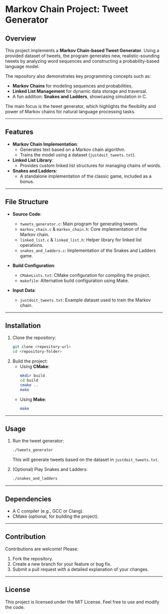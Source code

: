 
# Markov Chain Project: Tweet Generator

## Overview
This project implements a **Markov Chain-based Tweet Generator**. Using a provided dataset of tweets, the program generates new, realistic-sounding tweets by analyzing word sequences and constructing a probability-based language model.

The repository also demonstrates key programming concepts such as:
- **Markov Chains** for modeling sequences and probabilities.
- **Linked List Management** for dynamic data storage and traversal.
- A fun addition: **Snakes and Ladders**, showcasing simulation in C.

The main focus is the tweet generator, which highlights the flexibility and power of Markov chains for natural language processing tasks.

---

## Features
- **Markov Chain Implementation**:
  - Generates text based on a Markov chain algorithm.
  - Trains the model using a dataset (`justdoit_tweets.txt`).
- **Linked List Library**:
  - Provides custom linked list structures for managing chains of words.
- **Snakes and Ladders**:
  - A standalone implementation of the classic game, included as a bonus.

---

## File Structure
- **Source Code**:
  - `tweets_generator.c`: Main program for generating tweets.
  - `markov_chain.c` & `markov_chain.h`: Core implementation of the Markov chain.
  - `linked_list.c` & `linked_list.h`: Helper library for linked list operations.
  - `snakes_and_ladders.c`: Implementation of the Snakes and Ladders game.

- **Build Configuration**:
  - `CMakeLists.txt`: CMake configuration for compiling the project.
  - `makefile`: Alternative build configuration using Make.

- **Input Data**:
  - `justdoit_tweets.txt`: Example dataset used to train the Markov chain.

---

## Installation
1. Clone the repository:
   ```bash
   git clone <repository-url>
   cd <repository-folder>
   ```
2. Build the project:
   - Using **CMake**:
     ```bash
     mkdir build
     cd build
     cmake ..
     make
     ```
   - Using **Make**:
     ```bash
     make
     ```

---

## Usage
1. Run the tweet generator:
   ```bash
   ./tweets_generator
   ```
   This will generate tweets based on the dataset in `justdoit_tweets.txt`.

2. (Optional) Play Snakes and Ladders:
   ```bash
   ./snakes_and_ladders
   ```

---

## Dependencies
- A C compiler (e.g., GCC or Clang).
- CMake (optional, for building the project).

---

## Contribution
Contributions are welcome! Please:
1. Fork the repository.
2. Create a new branch for your feature or bug fix.
3. Submit a pull request with a detailed explanation of your changes.

---

## License
This project is licensed under the MIT License. Feel free to use and modify the code.
